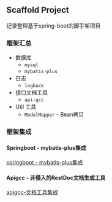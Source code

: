 ## Scaffold Project

记录整理基于spring-boot的脚手架项目



### 框架汇总

- 数据库
  - `mysql`
  - `mybatis-plus`
- 日志
  - `logback`
- 接口文档工具
  - `api-gcc`
- Util 工具
  - `ModelMapper` - Bean拷贝

### 框架集成

#### Springboot - mybatis-plus集成

[springboot - mybatis-plus集成](doc/mybatis-plus.md)

#### Apigcc - 非侵入的RestDoc文档生成工具

[apigcc-文档工具集成]()

